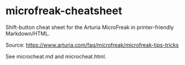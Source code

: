 # microfreak-cheatsheet
Shift-button cheat sheet for the Arturia MicroFreak in printer-friendly Markdown/HTML.

Source: https://www.arturia.com/faq/microfreak/microfreak-tips-tricks

See microcheat.md and microcheat.html.
